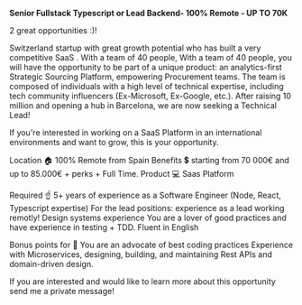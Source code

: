 **Senior Fullstack Typescript or Lead Backend- 100% Remote - UP TO 70K**

2 great opportunities :)!

Switzerland startup with great growth potential who has built a very competitive SaaS .
With a team of 40 people, With a team of 40 people, you will have the opportunity to be part of a unique product: an analytics-first Strategic Sourcing Platform, empowering Procurement teams.
The team is composed of individuals with a high level of technical expertise, including tech community influencers (Ex-Microsoft, Ex-Google, etc.).
After raising 10 million and opening a hub in Barcelona, we are now seeking a Technical Lead!



If you're interested in working on a SaaS Platform in an international environments and want to grow, this is your opportunity.



Location 🏠 100% Remote from Spain
Benefits 💲 starting from 70 000€ and up to 85.000€ + perks + Full Time.
Product 💻 Saas Platform


Required ☝️
5+ years of experience as a Software Engineer (Node, React, Typescript expertise)
For the lead positions: experience as a lead working remotly!
Design systems experience 
You are a lover of good practices and have experience in testing + TDD.
Fluent in English



Bonus points for 👀
You are an advocate of best coding practices
Experience with Microservices, designing, building, and maintaining Rest APIs and domain-driven design.


If you are interested and would like to learn more about this opportunity send me a private message!
